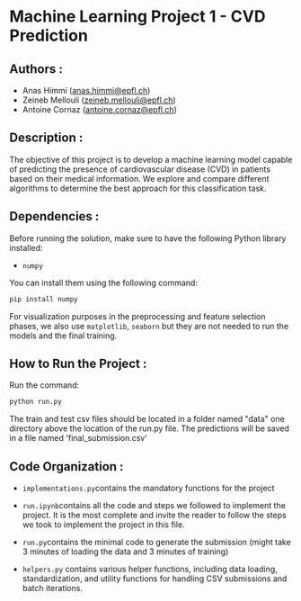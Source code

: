 # Machine Learning Project 1 - CVD Prediction

## Authors : 
- Anas Himmi (anas.himmi@epfl.ch)
- Zeineb Mellouli (zeineb.mellouli@epfl.ch)
- Antoine Cornaz (antoine.cornaz@epfl.ch)

## Description : 
The objective of this project is to develop a machine learning model capable of predicting the presence of cardiovascular disease (CVD) in patients based on their medical information. We explore and compare different algorithms to determine the best approach for this classification task.

## Dependencies :

Before running the solution, make sure to have the following Python library installed:

- `numpy`

You can install them using the following command:

```sh
pip install numpy
```
For visualization purposes in the preprocessing and feature selection phases, we also use `matplotlib`, `seaborn` but they are not needed to run the models and the final training.

## How to Run the Project :
Run the command: 
```sh
python run.py
```

The train and test csv files should be located in a folder named "data" one directory above the location of the run.py file. The predictions will be saved in a file named 'final_submission.csv'

## Code Organization :
- `implementations.py`contains the mandatory functions for the project

- `run.ipynb`contains all the code and steps we followed to implement the project. It is the most complete and invite the reader to follow the steps we took to implement the project in this file.

- `run.py`contains the minimal code to generate the submission (might take 3 minutes of loading the data and 3 minutes of training)

- `helpers.py` contains various helper functions, including data loading, standardization, and utility functions for handling CSV submissions and batch iterations.
